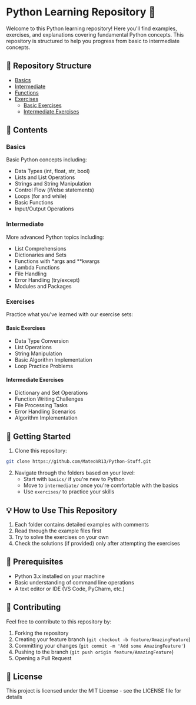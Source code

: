 # Python Learning Repository 🐍

Welcome to this Python learning repository! Here you'll find examples, exercises, and explanations covering fundamental Python concepts. This repository is structured to help you progress from basic to intermediate concepts.

## 📁 Repository Structure

- [Basics](#basics)
- [Intermediate](#intermediate)
- [Functions](#functions)
- [Exercises](#exercises)
  - [Basic Exercises](#basic-exercises)
  - [Intermediate Exercises](#intermediate-exercises)

## 🌟 Contents

### Basics
Basic Python concepts including:
- Data Types (int, float, str, bool)
- Lists and List Operations
- Strings and String Manipulation
- Control Flow (if/else statements)
- Loops (for and while)
- Basic Functions
- Input/Output Operations

### Intermediate
More advanced Python topics including:
- List Comprehensions
- Dictionaries and Sets
- Functions with *args and **kwargs
- Lambda Functions
- File Handling
- Error Handling (try/except)
- Modules and Packages

### Exercises
Practice what you've learned with our exercise sets:

#### Basic Exercises
- Data Type Conversion
- List Operations
- String Manipulation
- Basic Algorithm Implementation
- Loop Practice Problems

#### Intermediate Exercises
- Dictionary and Set Operations
- Function Writing Challenges
- File Processing Tasks
- Error Handling Scenarios
- Algorithm Implementation

## 🚀 Getting Started

1. Clone this repository:
```bash
git clone https://github.com/MateoVR13/Python-Stuff.git
```

2. Navigate through the folders based on your level:
   - Start with `basics/` if you're new to Python
   - Move to `intermediate/` once you're comfortable with the basics
   - Use `exercises/` to practice your skills

## 💡 How to Use This Repository

1. Each folder contains detailed examples with comments
2. Read through the example files first
3. Try to solve the exercises on your own
4. Check the solutions (if provided) only after attempting the exercises

## 📝 Prerequisites

- Python 3.x installed on your machine
- Basic understanding of command line operations
- A text editor or IDE (VS Code, PyCharm, etc.)

## 🤝 Contributing

Feel free to contribute to this repository by:
1. Forking the repository
2. Creating your feature branch (`git checkout -b feature/AmazingFeature`)
3. Committing your changes (`git commit -m 'Add some AmazingFeature'`)
4. Pushing to the branch (`git push origin feature/AmazingFeature`)
5. Opening a Pull Request

## 📜 License

This project is licensed under the MIT License - see the LICENSE file for details
